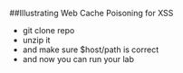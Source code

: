 ##Illustrating Web Cache Poisoning for XSS

- git clone repo
- unzip it
- and make sure $host/path is correct
- and now you can run your lab
